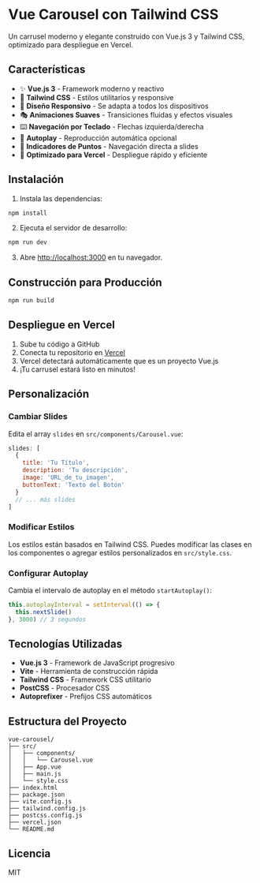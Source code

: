 # Vue Carousel con Tailwind CSS

Un carrusel moderno y elegante construido con Vue.js 3 y Tailwind CSS, optimizado para despliegue en Vercel.

## Características

- ✨ **Vue.js 3** - Framework moderno y reactivo
- 🎨 **Tailwind CSS** - Estilos utilitarios y responsive
- 📱 **Diseño Responsivo** - Se adapta a todos los dispositivos
- 🎭 **Animaciones Suaves** - Transiciones fluidas y efectos visuales
- ⌨️ **Navegación por Teclado** - Flechas izquierda/derecha
- 🔄 **Autoplay** - Reproducción automática opcional
- 🎯 **Indicadores de Puntos** - Navegación directa a slides
- 🚀 **Optimizado para Vercel** - Despliegue rápido y eficiente

## Instalación

1. Instala las dependencias:
```bash
npm install
```

2. Ejecuta el servidor de desarrollo:
```bash
npm run dev
```

3. Abre [http://localhost:3000](http://localhost:3000) en tu navegador.

## Construcción para Producción

```bash
npm run build
```

## Despliegue en Vercel

1. Sube tu código a GitHub
2. Conecta tu repositorio en [Vercel](https://vercel.com)
3. Vercel detectará automáticamente que es un proyecto Vue.js
4. ¡Tu carrusel estará listo en minutos!

## Personalización

### Cambiar Slides

Edita el array `slides` en `src/components/Carousel.vue`:

```javascript
slides: [
  {
    title: 'Tu Título',
    description: 'Tu descripción',
    image: 'URL_de_tu_imagen',
    buttonText: 'Texto del Botón'
  }
  // ... más slides
]
```

### Modificar Estilos

Los estilos están basados en Tailwind CSS. Puedes modificar las clases en los componentes o agregar estilos personalizados en `src/style.css`.

### Configurar Autoplay

Cambia el intervalo de autoplay en el método `startAutoplay()`:

```javascript
this.autoplayInterval = setInterval(() => {
  this.nextSlide()
}, 3000) // 3 segundos
```

## Tecnologías Utilizadas

- **Vue.js 3** - Framework de JavaScript progresivo
- **Vite** - Herramienta de construcción rápida
- **Tailwind CSS** - Framework CSS utilitario
- **PostCSS** - Procesador CSS
- **Autoprefixer** - Prefijos CSS automáticos

## Estructura del Proyecto

```
vue-carousel/
├── src/
│   ├── components/
│   │   └── Carousel.vue
│   ├── App.vue
│   ├── main.js
│   └── style.css
├── index.html
├── package.json
├── vite.config.js
├── tailwind.config.js
├── postcss.config.js
├── vercel.json
└── README.md
```

## Licencia

MIT


